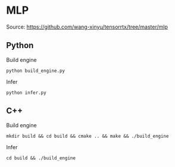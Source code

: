 # MLP
Source: https://github.com/wang-xinyu/tensorrtx/tree/master/mlp

## Python
Build engine
```
python build_engine.py
```
Infer 
```
python infer.py
```

## C++
Build engine
```
mkdir build && cd build && cmake .. && make && ./build_engine
```
Infer 
```
cd build && ./build_engine
```